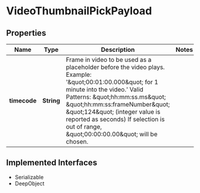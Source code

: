 

# VideoThumbnailPickPayload

## Properties

Name | Type | Description | Notes
------------ | ------------- | ------------- | -------------
**timecode** | **String** | Frame in video to be used as a placeholder before the video plays.  Example: &#39;\&quot;00:01:00.000\&quot; for 1 minute into the video.&#39; Valid Patterns:  \&quot;hh:mm:ss.ms\&quot; \&quot;hh:mm:ss:frameNumber\&quot; \&quot;124\&quot; (integer value is reported as seconds)  If selection is out of range, \&quot;00:00:00.00\&quot; will be chosen. | 


## Implemented Interfaces

* Serializable
* DeepObject


